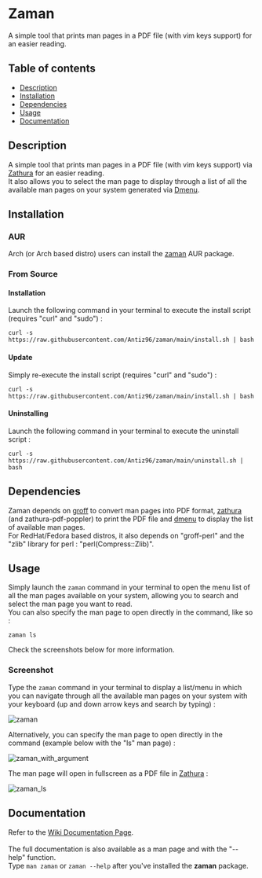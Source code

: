 # Zaman

A simple tool that prints man pages in a PDF file (with vim keys support) for an easier reading.

## Table of contents
* [Description](#description)
* [Installation](#installation)
* [Dependencies](#dependencies)
* [Usage](#usage)
* [Documentation](#documentation)

## Description

A simple tool that prints man pages in a PDF file (with vim keys support) via [Zathura](https://pwmt.org/projects/zathura/) for an easier reading.  
It also allows you to select the man page to display through a list of all the available man pages on your system generated via [Dmenu](https://tools.suckless.org/dmenu/).

## Installation

### AUR

Arch (or Arch based distro) users can install the [zaman](https://aur.archlinux.org/packages/zaman "zaman AUR package") AUR package.

### From Source

#### Installation

Launch the following command in your terminal to execute the install script (requires "curl" and "sudo") :
```
curl -s https://raw.githubusercontent.com/Antiz96/zaman/main/install.sh | bash
```

#### Update

Simply re-execute the install script (requires "curl" and "sudo") :
```
curl -s https://raw.githubusercontent.com/Antiz96/zaman/main/install.sh | bash
```

#### Uninstalling

Launch the following command in your terminal to execute the uninstall script :
```
curl -s https://raw.githubusercontent.com/Antiz96/zaman/main/uninstall.sh | bash
```

## Dependencies

Zaman depends on [groff](https://www.gnu.org/software/groff/) to convert man pages into PDF format, [zathura](https://pwmt.org/projects/zathura/) (and zathura-pdf-poppler) to print the PDF file and [dmenu](https://tools.suckless.org/dmenu/) to display the list of available man pages.  
For RedHat/Fedora based distros, it also depends on "groff-perl" and the "zlib" library for perl : "perl(Compress::Zlib)".

## Usage

Simply launch the `zaman` command in your terminal to open the menu list of all the man pages available on your system, allowing you to search and select the man page you want to read.  
You can also specify the man page to open directly in the command, like so :  
```
zaman ls
```
  
Check the screenshots below for more information.

### Screenshot

Type the `zaman` command in your terminal to display a list/menu in which you can navigate through all the available man pages on your system with your keyboard (up and down arrow keys and search by typing) :    

![zaman](https://user-images.githubusercontent.com/53110319/183697489-cd2b8c1e-334c-42f3-be8d-2c0b4a7e002c.png)

Alternatively, you can specify the man page to open directly in the command (example below with the "ls" man page) :  

![zaman_with_argument](https://user-images.githubusercontent.com/53110319/183697495-25951c0d-fc93-4606-a9bf-712739272460.png)

The man page will open in fullscreen as a PDF file in [Zathura](https://pwmt.org/projects/zathura/) :  

![zaman_ls](https://user-images.githubusercontent.com/53110319/183697494-2c268494-64cd-414f-a942-cac7a87580ba.png)

## Documentation

Refer to the [Wiki Documentation Page](https://github.com/Antiz96/zaman/wiki/Documentation "Wiki Documentation Page").
<br>
<br>
The full documentation is also available as a man page and with the "--help" function. 
<br>
Type `man zaman` or `zaman --help` after you've installed the **zaman** package.
